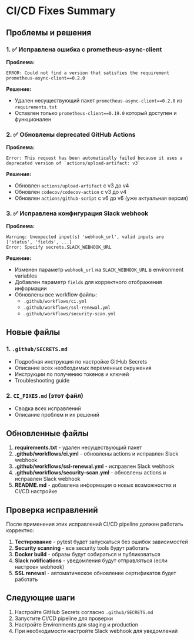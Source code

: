 # CI/CD Fixes Summary

## Проблемы и решения

### 1. ✅ Исправлена ошибка с prometheus-async-client

**Проблема:**
```
ERROR: Could not find a version that satisfies the requirement prometheus-async-client==0.2.0
```

**Решение:**
- Удален несуществующий пакет `prometheus-async-client==0.2.0` из `requirements.txt`
- Оставлен только `prometheus-client==0.19.0` который доступен и функционален

### 2. ✅ Обновлены deprecated GitHub Actions

**Проблема:**
```
Error: This request has been automatically failed because it uses a deprecated version of `actions/upload-artifact: v3`
```

**Решение:**
- Обновлен `actions/upload-artifact` с v3 до v4
- Обновлен `codecov/codecov-action` с v3 до v4
- Обновлен `actions/github-script` с v6 до v6 (уже актуальная версия)

### 3. ✅ Исправлена конфигурация Slack webhook

**Проблема:**
```
Warning: Unexpected input(s) 'webhook_url', valid inputs are ['status', 'fields', ...]
Error: Specify secrets.SLACK_WEBHOOK_URL
```

**Решение:**
- Изменен параметр `webhook_url` на `SLACK_WEBHOOK_URL` в environment variables
- Добавлен параметр `fields` для корректного отображения информации
- Обновлены все workflow файлы:
  - `.github/workflows/ci.yml`
  - `.github/workflows/ssl-renewal.yml`
  - `.github/workflows/security-scan.yml`

## Новые файлы

### 1. `.github/SECRETS.md`
- Подробная инструкция по настройке GitHub Secrets
- Описание всех необходимых переменных окружения
- Инструкции по получению токенов и ключей
- Troubleshooting guide

### 2. `CI_FIXES.md` (этот файл)
- Сводка всех исправлений
- Описание проблем и их решений

## Обновленные файлы

1. **requirements.txt** - удален несуществующий пакет
2. **.github/workflows/ci.yml** - обновлены actions и исправлен Slack webhook
3. **.github/workflows/ssl-renewal.yml** - исправлен Slack webhook
4. **.github/workflows/security-scan.yml** - обновлены actions и исправлен Slack webhook
5. **README.md** - добавлена информация о новых возможностях и CI/CD настройке

## Проверка исправлений

После применения этих исправлений CI/CD pipeline должен работать корректно:

1. **Тестирование** - pytest будет запускаться без ошибок зависимостей
2. **Security scanning** - все security tools будут работать
3. **Docker build** - образы будут собираться и публиковаться
4. **Slack notifications** - уведомления будут отправляться (если настроен webhook)
5. **SSL renewal** - автоматическое обновление сертификатов будет работать

## Следующие шаги

1. Настройте GitHub Secrets согласно `.github/SECRETS.md`
2. Запустите CI/CD pipeline для проверки
3. Настройте Environments для staging и production
4. При необходимости настройте Slack webhook для уведомлений